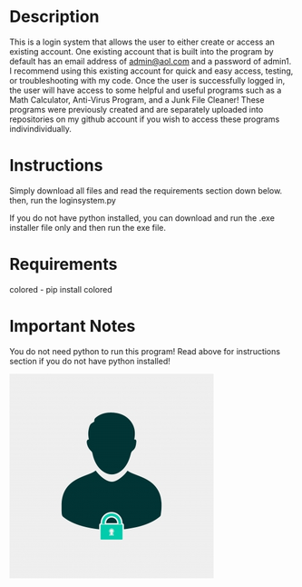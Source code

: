 # Description
This is a login system that allows the user to either create or access an existing account. One existing account that is built into the program by default has an email address of admin@aol.com and a password of admin1. I recommend using this existing account for quick and easy access, testing, or troubleshooting with my code. Once the user is successfully logged in, the user will have access to some helpful and useful programs such as a Math Calculator, Anti-Virus Program, and a Junk File Cleaner! These programs were previously created and are separately uploaded into repositories on my github account if you wish to access these programs indivindividually.

# Instructions
Simply download all files and read the requirements section down below. then, run the loginsystem.py

If you do not have python installed, you can download and run the .exe installer file only and then run the exe file.

# Requirements
colored - pip install colored

# Important Notes
You do not need python to run this program! Read above for instructions section if you do not have python installed!

![](images/login.jpg)
